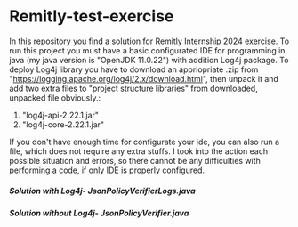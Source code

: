 # Remitly-test-exercise
In this repository you find a solution for Remitly Internship 2024 exercise.
To run this project you must have a basic configurated IDE for programming in java (my java version is "OpenJDK 11.0.22") with addition Log4j package. 
To deploy Log4j library you have to download an appriopriate .zip from "https://logging.apache.org/log4j/2.x/download.html", 
then unpack it and add two extra files to "project structure libraries" from downloaded, unpacked file obviously.: 
1) "log4j-api-2.22.1.jar"
2) "log4j-core-2.22.1.jar"
    
If you don't have enough time for configurate your ide, you can also run a file, which does not require any extra stuffs.
I took into the action each possible situation and errors, so there cannot be any difficulties with performing a code, if only IDE is properly configured.

<h5>Solution with Log4j- JsonPolicyVerifierLogs.java</h5>

<h5>Solution without Log4j- JsonPolicyVerifier.java</h5>
